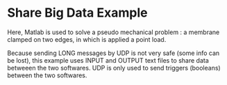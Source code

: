 # Share Big Data Example

Here, Matlab is used to solve a pseudo mechanical problem : a membrane clamped on two edges, in which is applied a point load.

Because sending LONG messages by UDP is not very safe (some info can be lost), this example uses INPUT and OUTPUT text files to share data betweeen the two softwares. UDP is only used to send triggers (booleans) between the two softwares.
